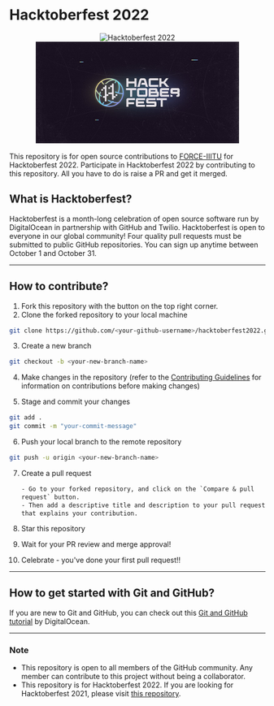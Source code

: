 # Hacktoberfest 2022

<p align="center">
<img src="./images/force-logo.png" width="313.33" height="189.06" alt="Hacktoberfest 2022" />
<img src="./images/banner.jpeg" width="400" height="200" alt="Hacktoberfest 2022" />
</p>

This repository is for open source contributions to [FORCE-IIITU](https://force-iiitu.netlify.app/) for Hacktoberfest 2022.
Participate in Hacktoberfest 2022 by contributing to this repository.
All you have to do is raise a PR and get it merged.

## What is Hacktoberfest?

Hacktoberfest is a month-long celebration of open source software run by DigitalOcean in partnership with GitHub and Twilio. Hacktoberfest is open to everyone in our global community! Four quality pull requests must be submitted to public GitHub repositories. You can sign up anytime between October 1 and October 31.

---

## How to contribute?

1. Fork this repository with the button on the top right corner.
2. Clone the forked repository to your local machine

```bash
git clone https://github.com/<your-github-username>/hacktoberfest2022.git
```

3. Create a new branch

```bash
git checkout -b <your-new-branch-name>
```

4. Make changes in the repository (refer to the [Contributing Guidelines](CONTRIBUTING.md) for information on contributions before making changes)

5. Stage and commit your changes

```bash
git add .
git commit -m "your-commit-message"
```

6. Push your local branch to the remote repository

```bash
git push -u origin <your-new-branch-name>
```

7.  Create a pull request

        - Go to your forked repository, and click on the `Compare & pull request` button.
        - Then add a descriptive title and description to your pull request that explains your contribution.

8.  Star this repository

9.  Wait for your PR review and merge approval!

10. Celebrate - you've done your first pull request!!

---

## How to get started with Git and GitHub?

If you are new to Git and GitHub, you can check out this [Git and GitHub tutorial](https://www.digitalocean.com/community/tutorial_series/an-introduction-to-git) by DigitalOcean.

---

### Note

-   This repository is open to all members of the GitHub community. Any member can contribute to this project without being a collaborator.
-   This repository is for Hacktoberfest 2022. If you are looking for Hacktoberfest 2021, please visit [this repository](https://github.com/iiitu-force/Hacktoberfest-2021).
